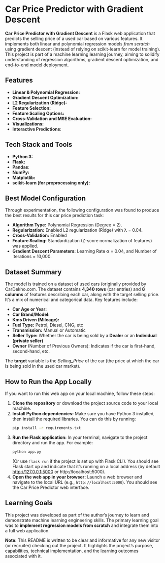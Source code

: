 # Car Price Predictor with Gradient Descent

**Car Price Predictor with Gradient Descent** is a Flask web application that predicts the selling price of a used car
based on various features. It implements both linear and polynomial regression models *from scratch* using gradient
descent (instead of relying on scikit-learn for model training). This project is part of a machine learning learning
journey, aiming to solidify understanding of regression algorithms, gradient descent optimization, and end-to-end model
deployment.

## Features

- **Linear & Polynomial Regression:**
- **Gradient Descent Optimization:**
- **L2 Regularization (Ridge):**
- **Feature Selection:**
- **Feature Scaling Options:**
- **Cross-Validation and MSE Evaluation:**
- **Visualizations:**
- **Interactive Predictions:**

## Tech Stack and Tools

- **Python 3:**
- **Flask:**
- **Pandas:**
- **NumPy:**
- **Matplotlib:**
- **scikit-learn (for preprocessing only):**

## Best Model Configuration

Through experimentation, the following configuration was found to produce the best results for this car price prediction
task:

- **Algorithm Type:** Polynomial Regression (Degree = 2).
- **Regularization:** Enabled L2 regularization (Ridge) with λ = 0.04.
- **Cross-Validation:** Enabled
- **Feature Scaling:** Standardization (Z-score normalization of features) was applied.
- **Gradient Descent Parameters:** Learning Rate α = 0.04, and Number of Iterations = 10,000.

## Dataset Summary

The model is trained on a dataset of used cars (originally provided by
CarDekho.com. The dataset contains **4,340 rows** (car entries) and **8 columns** of features describing each car, along
with the
target selling price. It’s a mix of numerical and categorical data. Key features include:

- **Car Age or Year:**
- **Car Brand/Model:**
- **Kms Driven (Mileage):**
- **Fuel Type:** Petrol, Diesel, CNG, etc
- **Transmission:** Manual or Automatic
- **Seller Type:** Whether the car is being sold by a **Dealer** or an **Individual (private seller)**
- **Owner** (Number of Previous Owners): Indicates if the car is first-hand, second-hand, etc.

The **target** variable is the *Selling_Price* of the car (the price at which the car is being sold in the used car
market).

## How to Run the App Locally

If you want to run this web app on your local machine, follow these steps:

1. **Clone the repository** or download the project source code to your local machine.
2. **Install Python dependencies:** Make sure you have Python 3 installed, then install the required libraries. You can
   do this by running:
   ```bash
   pip install -r requirements.txt
   ```
3. **Run the Flask application:** In your terminal, navigate to the project directory and run the app. For example:
   ```bash
   python app.py
   ```  
   (Or use `flask run` if the project is set up with Flask CLI). You should see Flask start up and indicate that it’s
   running on a local address (by default http://127.0.0.1:5000 or http://localhost:5000).
4. **Open the web app in your browser:** Launch a web browser and navigate to the local URL (e.g.,
   `http://localhost:5000`). You should see the Car Price Predictor web interface.

## Learning Goals

This project was developed as part of the author’s journey to learn and demonstrate machine learning engineering skills.
The primary learning goal was to **implement regression models from scratch** and integrate them into a full web
application.

**Note:** This README is written to be clear and informative for any new visitor (or recruiter) checking out the
project. It highlights the project’s purpose, capabilities, technical implementation, and the learning outcomes
associated with it.